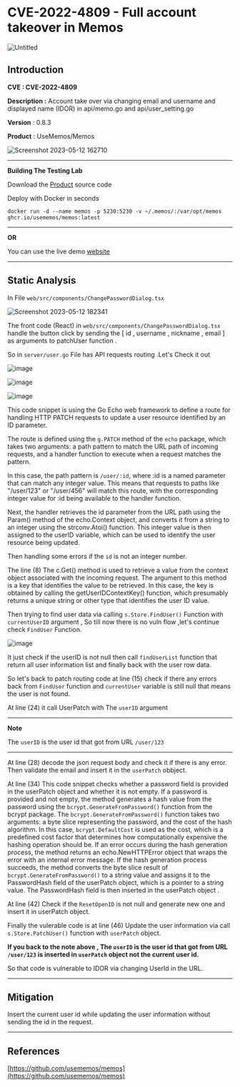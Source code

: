 
# CVE-2022-4809 - Full account takeover in Memos

![Untitled](https://github.com/mohamedabdelhady933/CVEs-Analyzing/assets/73122852/3947998b-0094-42f3-9a5f-5e59c42ca0f6)


## Introduction

**CVE : CVE-2022-4809**

**Description :** Account take over via changing email and username and displayed name (IDOR) in api/memo.go and api/user_setting.go 

**Version** : 0.8.3

**Product** : UseMemos/Memos

![Screenshot 2023-05-12 162710](https://github.com/mohamedabdelhady933/CVEs-Analyzing/assets/73122852/6803ffd5-0aba-4a68-9e9f-8ea2448f4445)

---

**Building The Testing Lab**

Download the [Product](https://github.com/usememos/memos) source code

Deploy with Docker in seconds

```
docker run -d --name memos -p 5230:5230 -v ~/.memos/:/var/opt/memos ghcr.io/usememos/memos:latest
```

---
**OR**

You can use the live demo [website](https://demo.usememos.com/)

---

## Static Analysis

In File ``web/src/components/ChangePasswordDialog.tsx``

![Screenshot 2023-05-12 182341](https://github.com/mohamedabdelhady933/CVEs-Analyzing/assets/73122852/79fdcb6c-8f4a-4fe9-bd70-25dba98a78dc)



The front code (React) in ``web/src/components/ChangePasswordDialog.tsx`` handle the button click by sending the [ id , username , nickname , email ] as arguments to patchUser function . 

So in ``server/user.go`` File has API requests routing .Let's Check it out

![image](https://github.com/mohamedabdelhady933/CVEs-Analyzing/assets/73122852/3529a42b-e849-4c2b-ac68-8c555d3b4ce9)

![image](https://github.com/mohamedabdelhady933/CVEs-Analyzing/assets/73122852/e1709868-7b83-4773-acac-754b59a93da7)

![image](https://github.com/mohamedabdelhady933/CVEs-Analyzing/assets/73122852/b2a2bb4c-9996-42b1-bc4f-f6ec0912fee2)


This code snippet is using the Go Echo web framework to define a route for handling HTTP PATCH requests to update a user resource identified by an ID parameter.

The route is defined using the ``g.PATCH`` method of the ``echo`` package, which takes two arguments: a path pattern to match the URL path of incoming requests, and a handler function to execute when a request matches the pattern.

In this case, the path pattern is ``/user/:id``, where :id is a named parameter that can match any integer value. This means that requests to paths like "/user/123" or "/user/456" will match this route, with the corresponding integer value for :id being available to the handler function.

Next, the handler retrieves the id parameter from the URL path using the Param() method of the echo.Context object, and converts it from a string to an integer using the strconv.Atoi() function. This integer value is then assigned to the userID variable, which can be used to identify the user resource being updated.

Then handling some errors if the ``id`` is not an integer number.

The line (8) The c.Get() method is used to retrieve a value from the context object associated with the incoming request. The argument to this method is a key that identifies the value to be retrieved. In this case, the key is obtained by calling the getUserIDContextKey() function, which presumably returns a unique string or other type that identifies the user ID value.

Then trying to find user data via calling ``s.Store.FindUser()`` Function with ``currentUserID`` argument , So till now there is no vuln flow ,let's continue check ``FindUser`` Function.

![image](https://github.com/mohamedabdelhady933/CVEs-Analyzing/assets/73122852/4cf79a8e-10da-407e-b5ca-93ebaf4952fe)

It just check if the userID is not null then call ``findUserList`` function that return all user information list and finally back with the user row data.

So let's back to patch routing code at line (15) check if there any errors back from ``FindUser`` function and ``currentUser`` variable is still null that means the user is not found.

At line (24) it call UserPatch with The ``userID`` argument

---
**Note**

The ``userID`` is the user id that got from URL ``/user/123``

---

At line (28) decode the json request body and check it if there is any error. Then validate the email and insert it in the ``userPatch`` obbject.

At line (34) This code snippet checks whether a password field is provided in the userPatch object and whether it is not empty. 
If a password is provided and not empty, the method generates a hash value from the password using the ``bcrypt.GenerateFromPassword()`` function from the bcrypt package.
The ``bcrypt.GenerateFromPassword()`` function takes two arguments: a byte slice representing the password, and the cost of the hash algorithm.
In this case, ``bcrypt.DefaultCost`` is used as the cost, which is a predefined cost factor that determines how computationally expensive the hashing operation should be.
If an error occurs during the hash generation process, the method returns an echo.NewHTTPError object that wraps the error with an internal error message.
If the hash generation process succeeds, the method converts the byte slice result of ``bcrypt.GenerateFromPassword()`` to a string value and assigns it to the PasswordHash field of the userPatch object, which is a pointer to a string value.
The PasswordHash field is then inserted in the userPatch object .

At line (42) Check if the ``ResetOpenID`` is not null and generate new one and insert it in userPatch object.


Finally the vulerable code is at line (46) Update the user information via call ``s.Store.PatchUser()`` function with ``userPatch`` object. 

**If you back to the note above , The ``userID`` is the user id that got from URL ``/user/123`` is inserted in ``userPatch`` object not the current user id.**

So that code is vulnerable to IDOR via changing UserId in the URL.

---

## Mitigation

Insert the current user id  while updating the user information without sending the id in the request.


---

## References

[https://github.com/usememos/memos](https://github.com/usememos/memos)


